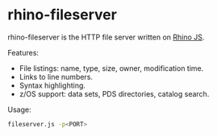 rhino-fileserver
=========

rhino-fileserver is the HTTP file server written on [Rhino JS].

Features:
  - File listings: name, type, size, owner, modification time.
  - Links to line numbers.
  - Syntax highlighting.
  - z/OS support: data sets, PDS directories, catalog search.

Usage:
```sh
fileserver.js -p<PORT>
```

[Rhino JS]:https://developer.mozilla.org/en-US/docs/Mozilla/Projects/Rhino